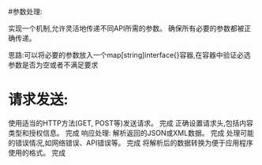 #参数处理:

实现一个机制,允许灵活地传递不同API所需的参数。
确保所有必要的参数都被正确传递。

思路:可以将必要的参数放入一个map[string]interface{}容器,在容器中验证必选参数是否为空或者不满足要求

# 请求发送:

使用适当的HTTP方法(GET, POST等)发送请求。       完成
正确设置请求头,包括内容类型和授权信息。              完成
响应处理:
解析返回的JSON或XML数据。                                       完成
处理可能的错误情况,如网络错误、API错误等。        完成
将解析后的数据转换为便于应用程序使用的格式。    完成